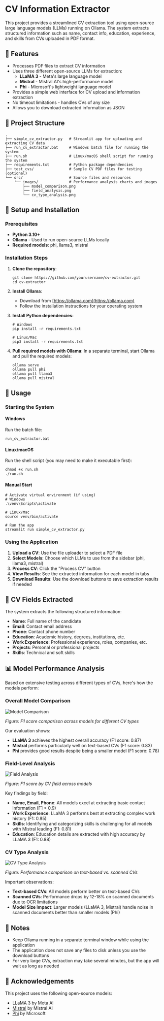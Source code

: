 # CV Information Extractor

This project provides a streamlined CV extraction tool using open-source large language models (LLMs) running on Ollama. The system extracts structured information such as name, contact info, education, experience, and skills from CVs uploaded in PDF format.

## 🎯 Features

- Processes PDF files to extract CV information
- Uses three different open-source LLMs for extraction:
  - **LLaMA 3** - Meta's large language model
  - **Mistral** - Mistral AI's high-performance model
  - **Phi** - Microsoft's lightweight language model
- Provides a simple web interface for CV upload and information extraction
- No timeout limitations - handles CVs of any size
- Allows you to download extracted information as JSON

## 📂 Project Structure

```
.
├── simple_cv_extractor.py   # Streamlit app for uploading and extracting CV data
├── run_cv_extractor.bat     # Windows batch file for running the system
├── run.sh                   # Linux/macOS shell script for running the system
├── requirements.txt         # Python package dependencies
├── test_cvs/                # Sample CV PDF files for testing (optional)
└── src/                     # Source files and resources
    └── images/              # Performance analysis charts and images
        ├── model_comparison.png
        ├── field_analysis.png
        └── cv_type_analysis.png
```

## 🔧 Setup and Installation

### Prerequisites

- **Python 3.10+**
- **Ollama** - Used to run open-source LLMs locally
- **Required models**: phi, llama3, mistral

### Installation Steps

1. **Clone the repository**:
   ```
   git clone https://github.com/yourusername/cv-extractor.git
   cd cv-extractor
   ```

2. **Install Ollama**:
   - Download from [https://ollama.com](https://ollama.com)
   - Follow the installation instructions for your operating system

3. **Install Python dependencies**:
   ```
   # Windows
   pip install -r requirements.txt
   
   # Linux/Mac
   pip3 install -r requirements.txt
   ```

4. **Pull required models with Ollama**:
   In a separate terminal, start Ollama and pull the required models:
   ```
   ollama serve
   ollama pull phi
   ollama pull llama3
   ollama pull mistral
   ```

## 🚀 Usage

### Starting the System

#### Windows

Run the batch file:
```
run_cv_extractor.bat
```

#### Linux/macOS

Run the shell script (you may need to make it executable first):
```
chmod +x run.sh
./run.sh
```

#### Manual Start

```
# Activate virtual environment (if using)
# Windows
.\venv\Scripts\activate

# Linux/Mac
source venv/bin/activate

# Run the app
streamlit run simple_cv_extractor.py
```

### Using the Application

1. **Upload a CV**: Use the file uploader to select a PDF file
2. **Select Models**: Choose which LLMs to use from the sidebar (phi, llama3, mistral)
3. **Process CV**: Click the "Process CV" button
4. **View Results**: See the extracted information for each model in tabs
5. **Download Results**: Use the download buttons to save extraction results if needed

## 📝 CV Fields Extracted

The system extracts the following structured information:

- **Name**: Full name of the candidate
- **Email**: Contact email address
- **Phone**: Contact phone number
- **Education**: Academic history, degrees, institutions, etc.
- **Work Experience**: Professional experience, roles, companies, etc.
- **Projects**: Personal or professional projects
- **Skills**: Technical and soft skills

## 📊 Model Performance Analysis

Based on extensive testing across different types of CVs, here's how the models perform:

### Overall Model Comparison

![Model Comparison](src/images/model_comparison.png)

*Figure: F1 score comparison across models for different CV types*

Our evaluation shows:
- **LLaMA 3** achieves the highest overall accuracy (F1 score: 0.87)
- **Mistral** performs particularly well on text-based CVs (F1 score: 0.83)
- **Phi** provides good results despite being a smaller model (F1 score: 0.78)

### Field-Level Analysis

![Field Analysis](src/images/field_analysis.png)

*Figure: F1 score by CV field across models*

Key findings by field:
- **Name, Email, Phone**: All models excel at extracting basic contact information (F1 > 0.9)
- **Work Experience**: LLaMA 3 performs best at extracting complex work history (F1: 0.85)
- **Skills**: Identifying and categorizing skills is challenging for all models with Mistral leading (F1: 0.81)
- **Education**: Education details are extracted with high accuracy by LLaMA 3 (F1: 0.88)

### CV Type Analysis

![CV Type Analysis](src/images/cv_type_analysis.png)

*Figure: Performance comparison on text-based vs. scanned CVs*

Important observations:
- **Text-based CVs**: All models perform better on text-based CVs
- **Scanned CVs**: Performance drops by 12-18% on scanned documents due to OCR limitations
- **Model Size Impact**: Larger models (LLaMA 3, Mistral) handle noise in scanned documents better than smaller models (Phi)

## 📌 Notes

- Keep Ollama running in a separate terminal window while using the application
- The application does not save any files to disk unless you use the download buttons
- For very large CVs, extraction may take several minutes, but the app will wait as long as needed

## 🙏 Acknowledgements

This project uses the following open-source models:
- [LLaMA 3](https://github.com/meta-llama/llama) by Meta AI
- [Mistral](https://mistral.ai/) by Mistral AI
- [Phi](https://huggingface.co/microsoft/phi-2) by Microsoft
